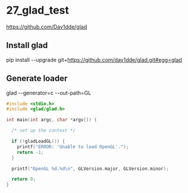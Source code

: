 27_glad_test
============

https://github.com/Dav1dde/glad

Install glad
------------
pip install --upgrade git+https://github.com/dav1dde/glad.git#egg=glad

Generate loader
----------------
glad --generator=c --out-path=GL

```c
#include <stdio.h>
#include <glad/glad.h>

int main(int argc, char *argv[]) {

  /* set up the context */

  if (!gladLoadGL()) {
    printf("ERROR: 'Unable to load OpenGL'.");
    return -1;
  }

  printf("OpenGL %d.%d\n", GLVersion.major, GLVersion.minor);

  return 0;
}
```
